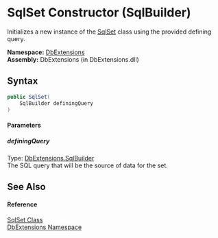 SqlSet Constructor (SqlBuilder)
===============================
Initializes a new instance of the [SqlSet][1] class using the provided defining query.

**Namespace:** [DbExtensions][2]  
**Assembly:** DbExtensions (in DbExtensions.dll)

Syntax
------

```csharp
public SqlSet(
	SqlBuilder definingQuery
)
```

#### Parameters

##### *definingQuery*
Type: [DbExtensions.SqlBuilder][3]  
The SQL query that will be the source of data for the set.


See Also
--------

#### Reference
[SqlSet Class][1]  
[DbExtensions Namespace][2]  

[1]: README.md
[2]: ../README.md
[3]: ../SqlBuilder/README.md